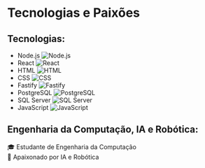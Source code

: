 # Tecnologias e Paixões

## Tecnologias:
- Node.js ![Node.js](https://upload.wikimedia.org/wikipedia/commons/thumb/d/d9/Node.js_logo.svg/50px-Node.js_logo.svg.png)
- React ![React](https://upload.wikimedia.org/wikipedia/commons/thumb/a/a7/React-icon.svg/50px-React-icon.svg.png)
- HTML ![HTML](https://upload.wikimedia.org/wikipedia/commons/thumb/6/61/HTML5_logo_and_wordmark.svg/50px-HTML5_logo_and_wordmark.svg.png)
- CSS ![CSS](https://upload.wikimedia.org/wikipedia/commons/thumb/d/d5/CSS3_logo_and_wordmark.svg/50px-CSS3_logo_and_wordmark.svg.png)
- Fastify ![Fastify](https://www.fastify.io/images/fastify-logo-color-dark-readme.svg)
- PostgreSQL ![PostgreSQL](https://upload.wikimedia.org/wikipedia/commons/thumb/2/29/Postgresql_elephant.svg/50px-Postgresql_elephant.svg.png)
- SQL Server ![SQL Server](https://logos-download.com/wp-content/uploads/2016/09/Microsoft_SQL_Server_logo.png)
- JavaScript ![JavaScript](https://upload.wikimedia.org/wikipedia/commons/thumb/6/6a/JavaScript-logo.png/50px-JavaScript-logo.png)

## Engenharia da Computação, IA e Robótica:
🎓 Estudante de Engenharia da Computação  
🤖 Apaixonado por IA e Robótica

